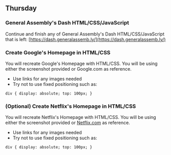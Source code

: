 ## Thursday

### General Assembly's Dash HTML/CSS/JavaScript
Continue and finish any of General Assembly's Dash HTML/CSS/JavaScript that is left:
[https://dash.generalassemb.ly/](https://dash.generalassemb.ly/)


### Create Google's Homepage in HTML/CSS

You will recreate Google's Homepage with HTML/CSS. You will be using either the screenshot provided or Google.com as reference.

* Use links for any images needed
* Try not to use fixed positioning such as:

`div {
  display: absolute;
  top: 100px;
}`

### (Optional) Create Netflix's Homepage in HTML/CSS

You will recreate Netflix's Homepage with HTML/CSS. You will be using either the screenshot provided or [Netflix.com](https://www.netflix.com/) as reference.

* Use links for any images needed
* Try not to use fixed positioning such as:

`div {
  display: absolute;
  top: 100px;
}`
